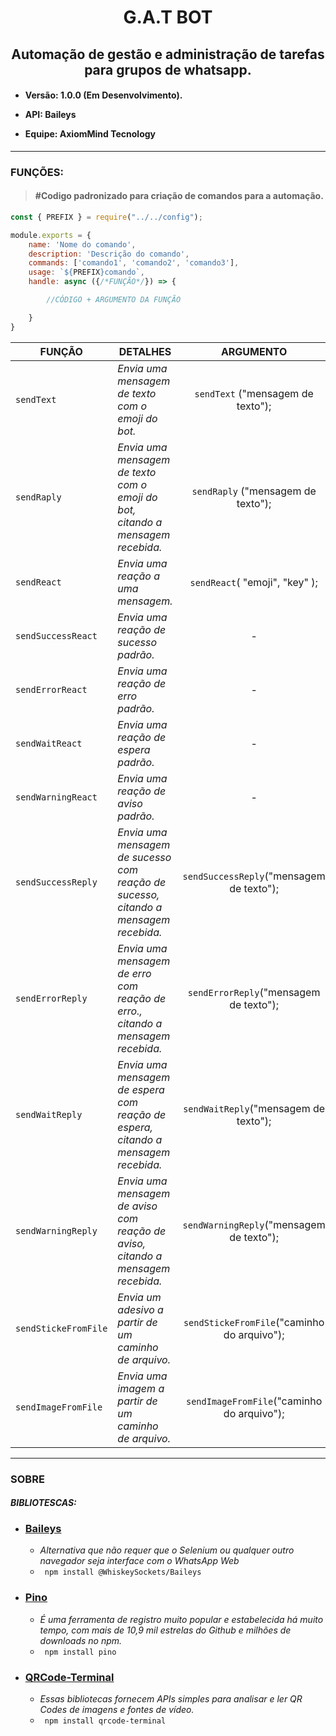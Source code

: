 # <center>G.A.T BOT</center>
## <center>Automação de gestão e administração de tarefas para grupos de whatsapp.</center>
<h4>

- Versão: 1.0.0 (Em Desenvolvimento).

- API: Baileys

- Equipe: AxiomMind Tecnology
</h4>

____

### FUNÇÕES:

>#### #Codigo padronizado para criação de comandos para a automação.

```JavaScript
const { PREFIX } = require("../../config");

module.exports = {
    name: 'Nome do comando',
    description: 'Descrição do comando',
    commands: ['comando1', 'comando2', 'comando3'],
    usage: `${PREFIX}comando`,
    handle: async ({/*FUNÇÃO*/}) => {

        //CÓDIGO + ARGUMENTO DA FUNÇÃO

    }
}
```



|FUNÇÃO|<center>DETALHES</center>|<center>ARGUMENTO</center>|
|-|:-|:-:|
|`` sendText `` | _Envia uma mensagem de texto com o emoji do bot._ | ``sendText`` ("mensagem de texto"); |
|`` sendRaply `` | _Envia uma mensagem de texto com o emoji do bot, citando a mensagem recebida._ |``sendRaply`` ("mensagem de texto");|
|`` sendReact ``|_Envia uma reação a uma mensagem._| ``sendReact``( "emoji", "key" ); |
|`` sendSuccessReact ``| _Envia uma reação de sucesso padrão._ |<center> - </center>|
|`` sendErrorReact ``| _Envia uma reação de erro padrão._ | <center> - </center>|
|`` sendWaitReact ``| _Envia uma reação de espera padrão._ | <center> - </center>|
|`` sendWarningReact ``| _Envia uma reação de aviso padrão._ | <center> - </center>|
|`` sendSuccessReply ``| _Envia uma mensagem de sucesso com reação de sucesso, citando a mensagem recebida._ | ``sendSuccessReply``("mensagem de texto"); |
|`` sendErrorReply ``| _Envia uma mensagem de erro com reação de erro., citando a mensagem recebida._ |``sendErrorReply``("mensagem de texto");|
|`` sendWaitReply ``| _Envia uma mensagem de espera com reação de espera, citando a mensagem recebida._ |``sendWaitReply``("mensagem de texto");|
|`` sendWarningReply ``| _Envia uma mensagem de aviso com reação de aviso, citando a mensagem recebida._|``sendWarningReply``("mensagem de texto");|
|`` sendStickeFromFile ``| _Envia um adesivo a partir de um caminho de arquivo._ |``sendStickeFromFile``("caminho do arquivo");|
|`` sendImageFromFile ``| _Envia uma imagem a partir de um caminho de arquivo._ |``sendImageFromFile``("caminho do arquivo");|
---
### SOBRE
####  *BIBLIOTESCAS:*
- [<h3>Baileys</h3>](https://github.com/WhiskeySockets/Baileys)
    - _Alternativa que não requer que o Selenium ou qualquer outro navegador seja interface com o WhatsApp Web_
    - ``` npm install @WhiskeySockets/Baileys```
- [<h3>Pino</h3>](https://github.com/pinojs/pino)
  - _É uma ferramenta de registro muito popular e estabelecida há muito tempo, com mais de 10,9 mil estrelas do Github e milhões de downloads no npm._
  - ``` npm install pino```
- [<h3>QRCode-Terminal</h3>](https://github.com/gtanner/qrcode-terminal)
  - _Essas bibliotecas fornecem APIs simples para analisar e ler QR Codes de imagens e fontes de vídeo._
  - ``` npm install qrcode-terminal```
